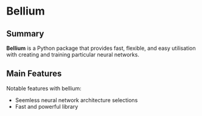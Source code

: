 # Bellium

## Summary

**Bellium** is a Python package that provides fast, flexible, and easy utilisation with creating and training particular neural networks.

## Main Features

Notable features with bellium:

- Seemless neural network architecture selections
- Fast and powerful library
